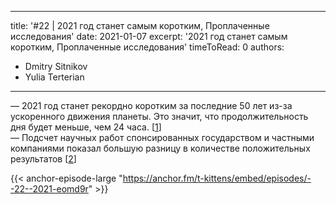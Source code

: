 
---
title: '#22 | 2021 год станет самым коротким, Проплаченные исследования'
date: 2021-01-07
excerpt: '2021 год станет самым коротким, Проплаченные исследования'
timeToRead: 0
authors:
  - Dmitry Sitnikov
  - Yulia Terterian
---

— 2021 год станет рекордно коротким за последние 50 лет из-за ускоренного движения планеты. Это значит, что продолжительность дня будет меньше, чем 24 часа. [[1](https://csn-tv.ru/posts/id15779-za-poslednie-50-let-2021-god-stanet-samym-korotkim-iz-za-uskorennogo-vrasheniya-zemli)]<br/>
— Подсчет научных работ спонсированных государством и частными компаниями показал большую разницу в количестве положительных результатов [[2](https://www.scientificamerican.com/article/food-industry-backed-research-gives-results-funders-want-new-analysis-shows/)]

{{< anchor-episode-large "https://anchor.fm/t-kittens/embed/episodes/--22--2021-eomd9r" >}}

